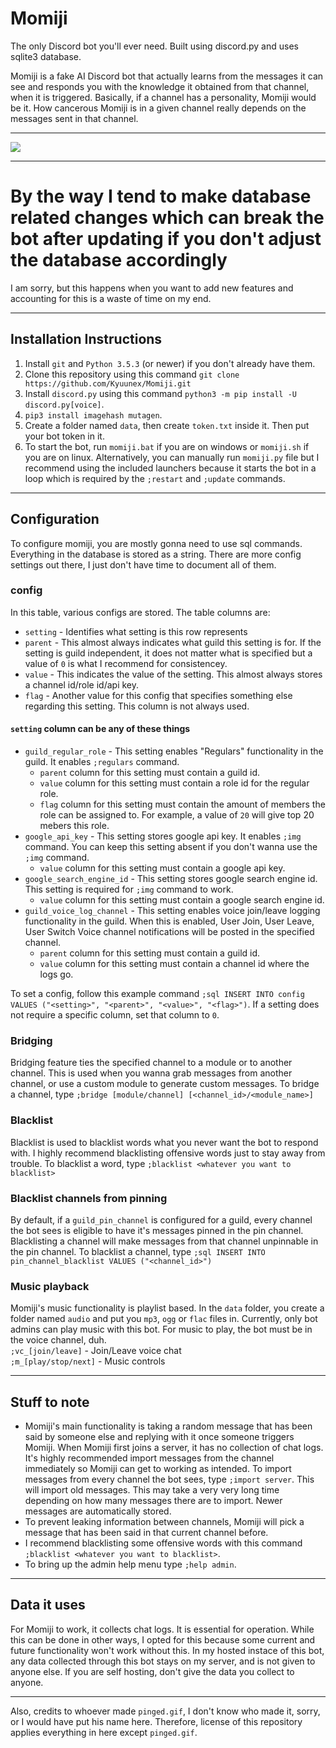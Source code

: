 # Momiji
The only Discord bot you'll ever need. Built using discord.py and uses sqlite3 database.

Momiji is a fake AI Discord bot that actually learns from the messages it can see and responds you with the knowledge it obtained from that channel, when it is triggered. Basically, if a channel has a personality, Momiji would be it. How cancerous Momiji is in a given channel really depends on the messages sent in that channel.

---

![](https://i.imgur.com/v0kgBww.png)

---

# By the way I tend to make database related changes which can break the bot after updating if you don't adjust the database accordingly
I am sorry, but this happens when you want to add new features and accounting for this is a waste of time on my end.

---

## Installation Instructions

1. Install `git` and `Python 3.5.3` (or newer) if you don't already have them.
2. Clone this repository using this command `git clone https://github.com/Kyuunex/Momiji.git`
3. Install `discord.py` using this command `python3 -m pip install -U discord.py[voice]`.
4. `pip3 install imagehash mutagen`.
5. Create a folder named `data`, then create `token.txt` inside it. Then put your bot token in it. 
6. To start the bot, run `momiji.bat` if you are on windows or `momiji.sh` if you are on linux. Alternatively, you can manually run `momiji.py` file but I recommend using the included launchers because it starts the bot in a loop which is required by the `;restart` and `;update` commands.

---

## Configuration
To configure momiji, you are mostly gonna need to use sql commands. Everything in the database is stored as a string. There are more config settings out there, I just don't have time to document all of them.

### config
In this table, various configs are stored. 
The table columns are:
+ `setting` - Identifies what setting is this row represents
+ `parent` - This almost always indicates what guild this setting is for. If the setting is guild independent, it does not matter what is specified but a value of `0` is what I recommend for consistencey.
+ `value` - This indicates the value of the setting. This almost always stores a channel id/role id/api key. 
+ `flag` - Another value for this config that specifies something else regarding this setting. This column is not always used.

#### `setting` column can be any of these things
+ `guild_regular_role` - This setting enables "Regulars" functionality in the guild. It enables `;regulars` command. 
    + `parent` column for this setting must contain a guild id. 
    + `value` column for this setting must contain a role id for the regular role.
    + `flag` column for this setting must contain the amount of members the role can be assigned to. For example, a value of `20` will give top 20 mebers this role.
+ `google_api_key` - This setting stores google api key. It enables `;img` command. You can keep this setting absent if you don't wanna use the `;img` command.
    + `value` column for this setting must contain a google api key.
+ `google_search_engine_id` - This setting stores google search engine id. This setting is required for `;img` command to work.
    + `value` column for this setting must contain a google search engine id.
+ `guild_voice_log_channel` - This setting enables voice join/leave logging functionality in the guild. When this is enabled, User Join, User Leave, User Switch Voice channel notifications will be posted in the specified channel. 
    + `parent` column for this setting must contain a guild id. 
    + `value` column for this setting must contain a channel id where the logs go.

To set a config, follow this example command `;sql INSERT INTO config VALUES ("<setting>", "<parent>", "<value>", "<flag>")`. If a setting does not require a specific column, set that column to `0`.

### Bridging
Bridging feature ties the specified channel to a module or to another channel. This is used when you wanna grab messages from another channel, or use a custom module to generate custom messages.
To bridge a channel, type `;bridge [module/channel] [<channel_id>/<module_name>]`

### Blacklist
Blacklist is used to blacklist words what you never want the bot to respond with. I highly recommend blacklisting offensive words just to stay away from trouble.
To blacklist a word, type `;blacklist <whatever you want to blacklist>`

### Blacklist channels from pinning
By default, if a `guild_pin_channel` is configured for a guild, every channel the bot sees is eligible to have it's messages pinned in the pin channel. Blacklisting a channel will make messages from that channel unpinnable in the pin channel.
To blacklist a channel, type `;sql INSERT INTO pin_channel_blacklist VALUES ("<channel_id>")`

### Music playback
Momiji's music functionality is playlist based. In the `data` folder, you create a folder named `audio` and put you `mp3`, `ogg` or `flac` files in. Currently, only bot admins can play music with this bot.
For music to play, the bot must be in the voice channel, duh.  
`;vc_[join/leave]` - Join/Leave voice chat  
`;m_[play/stop/next]` - Music controls

---

## Stuff to note

+ Momiji's main functionality is taking a random message that has been said by someone else and replying with it once someone triggers Momiji. When Momiji first joins a server, it has no collection of chat logs. It's highly recommended import messages from the channel immediately so Momiji can get to working as intended. To import messages from every channel the bot sees, type `;import server`. This will import old messages. This may take a very very long time depending on how many messages there are to import. Newer messages are automatically stored.
+ To prevent leaking information between channels, Momiji will pick a message that has been said in that current channel before.
+ I recommend blacklisting some offensive words with this command `;blacklist <whatever you want to blacklist>`.
+ To bring up the admin help menu type `;help admin`.

---

## Data it uses

For Momiji to work, it collects chat logs. It is essential for operation. While this can be done in other ways, I opted for this because some current and future functionality won't work without this. In my hosted instace of this bot, any data collected through this bot stays on my server, and is not given to anyone else. If you are self hosting, don't give the data you collect to anyone.

---

Also, credits to whoever made `pinged.gif`, I don't know who made it, sorry, or I would have put his name here. Therefore, license of this repository applies everything in here except `pinged.gif`.

